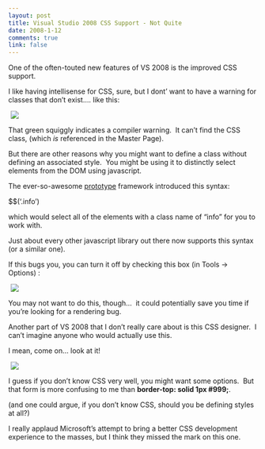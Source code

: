```yaml
--- 
layout: post
title: Visual Studio 2008 CSS Support - Not Quite
date: 2008-1-12
comments: true
link: false
---
```

<p>One of the often-touted new features of VS 2008 is the improved CSS support.</p><p>I like having intellisense for CSS, sure, but I dont&rsquo; want to have a warning for classes that don&rsquo;t exist&hellip;. like this:</p><p><img src="/images/vs2008_2Dcss_2Dwarning_small.jpg" hspace="5"  border="0"  /></p><p>That green squiggly indicates a compiler warning.&nbsp; It can&rsquo;t find the CSS class, (which <em>is</em> referenced in the Master Page).&nbsp; </p><p>But there are other reasons why you might want to define a class without defining an associated style.&nbsp; You might be using it to distinctly select elements from the DOM using javascript.&nbsp; </p><p>The ever-so-awesome <a href="http://www.prototypejs.org/" target="_blank">prototype</a> framework introduced this syntax:</p><p>$$(&lsquo;.info&rsquo;)</p><p>which would select all of the elements with a class name of &ldquo;info&rdquo; for you to work with.</p><p>Just about every other javascript library out there now supports this syntax (or a similar one).</p><p>If this bugs you, you can turn it off by checking this box (in Tools -&gt; Options) :</p><p><img src="/images/vs2008_2Dturn_2Doff_2Dhtml_2Derrors.png" hspace="5"  border="0"  /></p><p>You may not want to do this, though&hellip;&nbsp; it could potentially save you time if you&rsquo;re looking for a rendering bug.</p><p>Another part of VS 2008 that I don&rsquo;t really care about is this CSS designer.&nbsp; I can&rsquo;t imagine anyone who would actually use this.</p><p>I mean, come on&hellip; look at it!</p><p><img src="/images/vs2008_2Dcss_2Dbuilder_small.jpg" hspace="5"  border="0"  /></p><p>I guess if you don&rsquo;t know CSS very well, you might want some options.&nbsp; But that form is more confusing to me than <strong>border-top: solid 1px #999;</strong>.</p><p>(and one could argue, if you don&rsquo;t know CSS, should you be defining styles at all?)</p><p>I really applaud Microsoft&rsquo;s attempt to bring a better CSS development experience to the masses, but I think they missed the mark on this one.</p>

